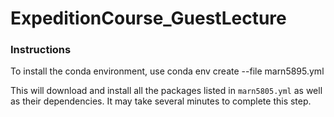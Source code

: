# ExpeditionCourse_GuestLecture


### Instructions
To install the conda environment, use
    conda env create --file marn5895.yml

This will download and install all the packages listed in `marn5805.yml` as well as their dependencies. It may take several minutes to complete this step.

